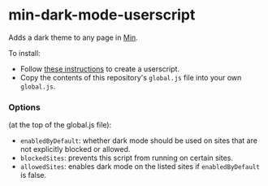 # min-dark-mode-userscript
Adds a dark theme to any page in [Min](https://minbrowser.github.io/min).

To install: 

* Follow [these instructions](https://github.com/minbrowser/min/wiki/userscripts) to create a userscript.
* Copy the contents of this repository's `global.js` file into your own `global.js`.

### Options
(at the top of the global.js file):

* `enabledByDefault`: whether dark mode should be used on sites that are not explicitly blocked or allowed.
* `blockedSites`: prevents this script from running on certain sites.
* `allowedSites`: enables dark mode on the listed sites if `enabledByDefault` is false.